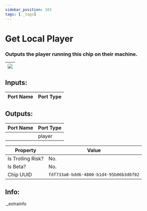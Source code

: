 ```yaml
---
sidebar_position: 183
tags: [._tags]
---
```


# Get Local Player


### Outputs the player running this chip on their machine.

| ![](https://images-ext-2.discordapp.net/external/MPmIaQzlEPmgGWlgi-WxBBXt0Bjv_zWPkg1y1f_sy3s/https/www.recroomcircuits.com/image/circuit/absolute-value?width=206&height=108) |
|-----|

## Inputs:
| Port Name | Port Type |
|-----------|-----------|

## Outputs:
| Port Name | Port Type |
|-----------|-----------|
|  | player | 

| Property  | Value |
|-------------------|-----------|
| Is Trolling Risk? | No. |
| Is Beta? | No. |
| Chip UUID | `fdf733a8-bdd6-4800-b1d4-95b06b3d6f02` |

## Info:
._extrainfo